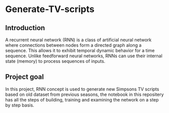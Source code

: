# Generate-TV-scripts

## Introduction
A recurrent neural network (RNN) is a class of artificial neural network where connections between nodes form a directed graph along a sequence. This allows it to exhibit temporal dynamic behavior for a time sequence. Unlike feedforward neural networks, RNNs can use their internal state (memory) to process sequences of inputs.

## Project goal
In this project, RNN concept is used to generate new Simpsons TV scripts based on old dataset from previous seasons, the notebook in this repositery has all the steps of building, training and examining the network on a step by step basis.
